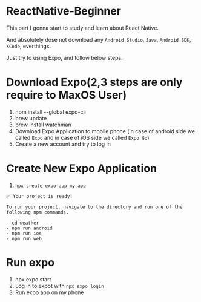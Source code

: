 # ReactNative-Beginner

This part I gonna start to study and learn about React Native.

And absolutely dose not download any `Android Studio`, `Java`, `Android SDK`, `XCode`, everthings.

Just try to using Expo, and follow below steps.

# Download Expo(2,3 steps are only require to MaxOS User)

1. npm install --global expo-cli
2. brew update
3. brew install watchman
4. Download Expo Application to mobile phone (in case of android side we called `Expo` and in case of iOS side we called `Expo Go`)
5. Create a new account and try to log in

# Create New Expo Application

1. `npx create-expo-app my-app`

```
✅ Your project is ready!

To run your project, navigate to the directory and run one of the following npm commands.

- cd weather
- npm run android
- npm run ios
- npm run web
```

# Run expo

1. npx expo start
2. Log in to expot with `npx expo login`
3. Run expo app on my phone
